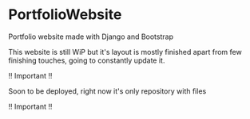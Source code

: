 # PortfolioWebsite
Portfolio website made with Django and Bootstrap

This website is still WiP but it's layout is mostly finished apart from few finishing touches, going to constantly update it.

!! Important !!

Soon to be deployed, right now it's only repository with files

!! Important !!
